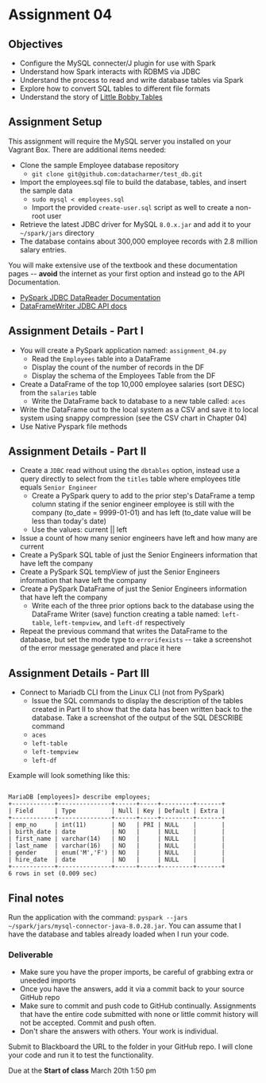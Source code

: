# Assignment 04

## Objectives

- Configure the MySQL connecter/J plugin for use with Spark
- Understand how Spark interacts with RDBMS via JDBC
- Understand the process to read and write database tables via Spark
- Explore how to convert SQL tables to different file formats
- Understand the story of [Little Bobby Tables](https://xkcd.com/327/ "Bobby Tables Cartoon")

## Assignment Setup

This assignment will require the MySQL server you installed on your Vagrant Box. There are additional items needed:

- Clone the sample Employee database repository
  - `git clone git@github.com:datacharmer/test_db.git`
- Import the employees.sql file to build the database, tables, and insert the sample data
  - `sudo mysql < employees.sql`
  - Import the provided `create-user.sql` script as well to create a non-root user
- Retrieve the latest JDBC driver for MySQL `8.0.x.jar` and add it to your `~/spark/jars` directory
- The database contains about 300,000 employee records with 2.8 million salary entries.

You will make extensive use of the textbook and these documentation pages -- **avoid** the internet as your first option and instead go to the API Documentation.

- [PySpark JDBC DataReader Documentation](https://spark.apache.org/docs/latest/api/python/reference/pyspark.sql/api/pyspark.sql.DataFrameReader.jdbc.html "PySpark JDBC DataReader Documentation")
- [DataFrameWriter JDBC API docs](https://spark.apache.org/docs/latest/api/python/reference/pyspark.sql/api/pyspark.sql.DataFrameWriter.jdbc.html "DataFrameWriter JDBC API docs")

## Assignment Details - Part I

- You will create a PySpark application named: `assignment_04.py`
  - Read the `Employees` table into a DataFrame
  - Display the count of the number of records in the DF
  - Display the schema of the Employees Table from the DF
- Create a DataFrame of the top 10,000 employee salaries (sort DESC) from the `salaries` table
  - Write the DataFrame back to database to a new table called: `aces`
- Write the DataFrame out to the local system as a CSV and save it to local system using snappy compression (see the CSV chart in Chapter 04)
- Use Native Pyspark file methods

## Assignment Details - Part II

- Create a `JDBC` read without using the `dbtables` option, instead use a query directly to select from the `titles` table where employees title equals `Senior Engineer`
  - Create a PySpark query to add to the prior step's DataFrame a temp column stating if the senior engineer employee is still with the company (to_date = 9999-01-01) and has left (to_date value will be less than today's date)
  - Use the values: current || left
- Issue a count of how many senior engineers have left and how many are current
- Create a PySpark SQL table of just the Senior Engineers information that have left the company
- Create a PySpark SQL tempView of just the Senior Engineers information that have left the company
- Create a PySpark DataFrame of just the Senior Engineers information that have left the company
  - Write each of the three prior options back to the database using the DataFrame Writer (save) function creating a table named: `left-table`, `left-tempview`, and `left-df` respectively
- Repeat the previous command that writes the DataFrame to the database, but set the mode type to `errorifexists` -- take a screenshot of the error message generated and place it here

## Assignment Details - Part III

- Connect to Mariadb CLI from the Linux CLI (not from PySpark)
  - Issue the SQL commands to display the description of the tables created in Part II to show that the data has been written back to the database.  Take a screenshot of the output of the SQL DESCRIBE command
  - `aces`
  - `left-table`
  - `left-tempview`
  - `left-df`

Example will look something like this:

```mysql

MariaDB [employees]> describe employees;
+------------+---------------+------+-----+---------+-------+
| Field      | Type          | Null | Key | Default | Extra |
+------------+---------------+------+-----+---------+-------+
| emp_no     | int(11)       | NO   | PRI | NULL    |       |
| birth_date | date          | NO   |     | NULL    |       |
| first_name | varchar(14)   | NO   |     | NULL    |       |
| last_name  | varchar(16)   | NO   |     | NULL    |       |
| gender     | enum('M','F') | NO   |     | NULL    |       |
| hire_date  | date          | NO   |     | NULL    |       |
+------------+---------------+------+-----+---------+-------+
6 rows in set (0.009 sec)
```

## Final notes

Run the application with the command: `pyspark --jars ~/spark/jars/mysql-connector-java-8.0.28.jar`. You can assume that I have the database and tables already loaded when I run your code.

### Deliverable

- Make sure you have the proper imports, be careful of grabbing extra or uneeded imports
- Once you have the answers, add it via a commit back to your source GitHub repo
- Make sure to commit and push code to GitHub continually.  Assignments that have the entire code submitted with none or little commit history will not be accepted.  Commit and push often.
- Don't share the answers with others.  Your work is individual.

Submit to Blackboard the URL to the folder in your GitHub repo.  I will clone your code and run it to test the functionality.

Due at the **Start of class** March 20th 1:50 pm
